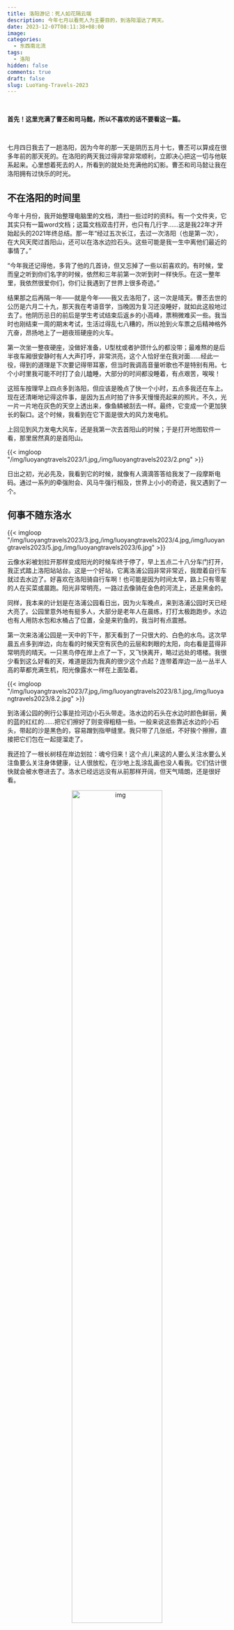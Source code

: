 ```yaml
---
title: 洛阳游记：死人如花隔云端
description: 今年七月以看死人为主要目的，到洛阳溜达了两天。
date: 2023-12-07T08:11:38+08:00
image: 
categories: 
  - 东西南北流
tags:
  - 洛阳
hidden: false
comments: true
draft: false
slug: LuoYang-Travels-2023
---
```


&nbsp;

**首先！这里充满了曹丕和司马懿，所以不喜欢的话不要看这一篇。**

&nbsp; 

七月四日我去了一趟洛阳，因为今年的那一天是阴历五月十七，曹丕可以算成在很多年前的那天死的。在洛阳的两天我过得非常非常顺利，立即决心把这一切与他联系起来。心里想着死去的人，所看到的就处处充满他的幻影。曹丕和司马懿让我在洛阳拥有过快乐的时光。

## 不在洛阳的时间里

今年十月份，我开始整理电脑里的文档，清扫一些过时的资料。有一个文件夹，它其实只有一篇word文档；这篇文档双击打开，也只有几行字……这是我22年才开始起头的2021年终总结。那一年“经过五次长江，去过一次洛阳（也是第一次），在大风天爬过首阳山，还可以在洛水边捡石头。这些可能是我一生中离他们最近的事情了。”

“今年我还记得他，多背了他的几首诗，但又忘掉了一些以前喜欢的。有时候，堂而皇之听到你们名字的时候，依然和三年前第一次听到时一样快乐。在这一整年里，我依然很爱你们，你们让我遇到了世界上很多奇迹。”

结果那之后再隔一年——就是今年——我又去洛阳了，这一次是晴天。曹丕去世的公历是六月二十九，那天我在考语音学，当晚因为复习还没睡好，就如此这般地过去了。他阴历忌日的前后是学生考试结束后返乡的小高峰，票稍微难买一些。我当时也刚结束一周的期末考试，生活过得乱七八糟的，所以抢到火车票之后精神格外亢奋，昂扬地上了一趟夜班硬座的火车。

第一次坐一整夜硬座，没做好准备，U型枕或者护颈什么的都没带；最难熬的是后半夜车厢很安静时有人大声打呼，非常洪亮，这个人恰好坐在我对面……经此一役，得到的道理是下次要记得带耳塞，但当时我调高音量听歌也不是特别有用。七个小时里我可能不时打了会儿瞌睡，大部分的时间都没睡着，有点艰苦，唉唉！

这班车按理早上四点多到洛阳，但应该是晚点了快一个小时，五点多我还在车上。现在还清晰地记得这件事，是因为五点时拍了许多天慢慢亮起来的照片。不久，光一片一片地在灰色的天空上透出来，像鱼鳞被刮去一样。最终，它变成一个更加狭长的裂口。这个时候，我看到在它下面是很大的风力发电机。

上回见到风力发电大风车，还是我第一次去首阳山的时候；于是打开地图软件一看，那里居然真的是首阳山。

{{< imgloop "/img/luoyangtravels2023/1.jpg,/img/luoyangtravels2023/2.png" >}}

日出之初，光必先及，我看到它的时候，就像有人滴滴答答给我发了一段摩斯电码。通过一系列的牵强附会、风马牛强行相及，世界上小小的奇迹，我又遇到了一个。

## 何事不随东洛水

{{< imgloop "/img/luoyangtravels2023/3.jpg,/img/luoyangtravels2023/4.jpg,/img/luoyangtravels2023/5.jpg,/img/luoyangtravels2023/6.jpg" >}}

云像水彩被划拉开那样变成阳光的时候车终于停了，早上五点二十八分车门打开，我正式踏上洛阳站站台。这是一个好站，它离洛浦公园非常非常近，我蹬着自行车就过去水边了。好喜欢在洛阳骑自行车啊！也可能是因为时间太早，路上只有零星的人在买菜或晨跑。阳光非常明亮，一路过去像骑在金色的河流上，还是黑金的。

同样，我本来的计划是在洛浦公园看日出，因为火车晚点，来到洛浦公园时天已经大亮了。公园里意外地有挺多人，大部分是老年人在晨练，打打太极跑跑步。水边也有人用防水包和水桶占了位置，全是来钓鱼的，我当时有点震撼。

第一次来洛浦公园是一天中的下午，那天看到了一只很大的、白色的水鸟。这次早晨五点多到岸边，向左看的时候天空有灰色的云层和刺眼的太阳，向右看是蓝得非常明亮的晴天。一只黑鸟停在岸上点了一下，又飞快离开，略过远处的塔楼。我很少看到这么好看的天，难道是因为我真的很少这个点起？连带着岸边一丛一丛半人高的草都充满生机，阳光像露水一样在上面坠着。

{{< imgloop "/img/luoyangtravels2023/7.jpg,/img/luoyangtravels2023/8.1.jpg,/img/luoyangtravels2023/8.2.jpg" >}}

到洛浦公园的例行公事是捡河边小石头带走。洛水边的石头在水边时颜色鲜丽，黄的蓝的红红的……把它们擦好了则变得粗糙一些。一般来说这些靠近水边的小石头，带起的沙是黑色的，容易蹭到指甲缝里。我只带了几张纸，不好挨个擦擦，直接把它们包在一起提溜走了。

我还捡了一根长树枝在岸边划拉：魂兮归来！这个点儿来这的人要么关注水要么关注鱼要么关注身体健康，让人很放松，在沙地上乱涂乱画也没人看我。它们估计很快就会被水卷进去了。洛水已经远远没有从前那样开阔，但天气晴朗，还是很好看。

<center>
    <figure>
        <img src="/img/luoyangtravels2023/9.jpg" alt="img" style="width:70%;">
    </figure>
</center>

## 洛阳博物馆

之后我去吃了，**南关小碗牛肉汤**！这家店和公园距离不远，牛肉汤上浮起的辣油很香，配的饼丝一块钱能买满满一塑料碗，我往汤里填了两次还没有泡完。这里盐要自己加，我加了三次……怎么回事，我真的口味太重了吗。总之这一顿吃得很幸福，早上就是要吃汤汤水水啊，我们北方真好！还喝了海碧，绿色玻璃瓶，水蜜桃味的，只要两块钱。

依然，本来计划天蒙蒙亮就来这里喝头汤，当然是又不成行，不过六七点的汤依然有滋味。

这样以后，同样蹬自行车一路骑到洛阳博物馆，离开馆时间还有二十多分钟，正好排队去了。排队的过程中拍了很多张门口高高的柱子，那个上面有小龙顶球。

<center>
    <figure>
        <img src="/img/luoyangtravels2023/13.jpg" alt="img" style="width:50%;">
    </figure>
</center>

七月，洛阳博物馆开放了许多展览！**考·古：汉魏洛阳城遗址考古六十年图片展**讲了一点洛阳宫，文帝黄初元年冬十二月初营，二年筑陵云台，三年穿灵芝池，五年穿天渊池，七年筑九华台。展览主要的内容应当是有关北魏时期遗址的发掘，有一些太极殿的图片，看上去比我想象得更大一点。有关它的勘察发掘工作差不多进行了三年，或更长时间。

洛阳城遗址的俯瞰图也很好看，从铜驼街、阖闾门到太极殿，十分笔直的一条路，可以想见它当时严肃的样子。可惜这次依然没抽出时间去实地看看，下次一定。

**“其宁惟永”北魏洛阳永宁寺特展**，著名的泥塑佛面被移过去了，比它单独摆在珍宝馆更好看……旁边展柜我记得是其他塑像残片，残缺的耳朵、服装立像、剩下四根指头的手势。我很喜欢这一块，纹路像山，凝而不滞的动态像云，而它勾画的是一件轻盈的衣服；这件衣服又是用石头雕刻而成的。立像残片的姿态行云流水，确实是褒衣博带，翩若惊鸿。

<center>
    <figure>
        <img src="/img/luoyangtravels2023/14.jpg" alt="img" style="width:50%;">
    </figure>
</center>

特展的主体是永宁寺，我觉得布置得很好，像我这样对它只有浮光掠影印象的人都看得很愉快。左右两侧有一些浮雕残像和带伤的佛头，后面的墙上图文并茂来介绍永宁寺，先写发掘时间，再放现场图片，最下列竖排文字从右到左，引《洛阳伽蓝记》。“南门楼三重，通三阁道，去地二十丈，形制似今端门。图以云气，画彩仙灵，绮钱青锁，辉赫丽华。拱门有四力士，四狮子。饰以金银，加之珠玉，庄严焕炳，世所未闻。”配的是发掘木塔塔基时的全景。至于展览的佛头，虽然有所残缺，但看眉骨、唇形，觉得很温厚。眼型细而上挑，看起来要笑的样子。

墙上还放着古籍的复印件。一看，正好翻到的是我很喜欢（也是为数不多我看过）的一段：
{{< quote >}}
浮图有九级，角角皆悬金铎，合上下有一百三十铎。浮图有四面，面有三户六窗，并皆朱漆。扉上有五行金铃，合有五千四百枚。复有金环铺首，殚土木之功，穷造形之巧，佛事精妙，不可思议。绣柱金铺，骇人心目。至于高风永夜，宝铎和鸣，铿锵之声，闻及十馀里。”
{{< /quote >}}
因为它在卷一，位置相当靠前，所以被我在半途而废之前读到了。去年看《吉祥纹莲花楼》的时候我就在把这一段代进去（啊？）。据这一段，特展里还放了《洛阳·绝响》，“雷电霰雪，浴火倾覆”。《洛阳伽蓝记》后面写浮图永熙三年二月为火所烧，之后有人见其于海中，光明照耀，俨然如新。之后有展出学者复原永宁寺塔的微缩模型，漆了红色。

展览介绍里写，永宁寺塔基遗址被龚崧林误称为汉质帝静陵，给它在南侧立碑……又见面了，上次见龚老师还是在青菜冢给人家立碑叫高原陵……

最后，还看到了里坊推测复原图。最下是洛水伊水，铜驼大街在图的中轴，图里包括辟雍、太学、白马寺。我坐城际公交路过白马寺的时候，觉得从那一站下，走到汉魏洛阳城遗址都好远好远，这么一想，它真的好大啊……按复原图指示，沿着铜驼大街朝内城的方向一直向北，就能到邙山。

<center>
    <figure>
        <img src="/img/luoyangtravels2023/15.png" alt="img" style="width:80%;">
    </figure>
</center>

再去**珍宝馆**。我又来拍白玉杯，真的特别特别好看，打光照得杯口有一圈亮白的玉色。~~说起来海胆送我的手链也是和田玉珠串起来的，又给我蹭到了~~。当时人不是很多，翻出来本子想画一下留个纪念，手抖抖地一直在给杯口加高，试不出这种比例。按展柜的斜方侧着拍，能拍到它在后面映出一个清晰的影子，遥相呼应，非常美丽。我在洛博流连忘返，知识没怎么学到，但跑了三层楼集章。章上的白玉杯果然比我画的要好看很多，心满意足地盖了三回，一戳一个正中央。“白画骑羊儿一”、血珀骑羊俑也好看，小小的一个被托起来，能看到羊和儿童头上被勾出来毛发的痕迹。旁边的介绍写出土于西朱村曹魏大墓，我记得是曹淑的墓。其他的是唐三彩……对不起……我真的一点也不懂，就是好好看啊。
{{< imgloop "/img/luoyangtravels2023/16.png,/img/luoyangtravels2023/17.jpg,/img/luoyangtravels2023/18.png" >}}
想起来上回到洛阳，也来洛博，跟着玄玄到处乱逛，看到好多有意思的东西，记得还有出土的火锅。逛到后边，有一个地方放关于洛阳牡丹的宣传片，最后打出了大大的“这里是洛阳”。第一次看到的时候已经错过画面，又等了一轮才拍到这五个字，玄玄咔的一下照下来了。

## 古墓博物馆

其实我洛博逛得很快，因为和弦弦约好了在古墓博物馆见面！我和弦弦认识快五年了，一个在南京一个在北京，结果一个坐火车一个坐飞机，第一次碰面就在洛阳。弦弦戴葡萄耳坠，像云一样一下出现在我面前，特别美丽！古墓博物馆和洛阳博物馆适合挨着逛，展板开头介绍西朱村曹魏大墓，后面就是一个大大的“曹淑”，这回我真记住了……展板上写，西朱村这座是高等级的曹魏大墓。“经考证，墓主人是魏明帝曹叡的爱女平原懿公主曹淑和甄璜的合葬墓，曹淑于太和六年（公元232年）夭折后与甄皇后逝去的从孙甄璜合葬。”写到这里又去查了资料，银鸠车、骑羊儿，“年五岁有鸠车之乐，七岁有竹马之欢。”

高平陵似乎就在这旁边。

展板上还列出了金村出土的文物，有些龙形玉饰光看图片就能看出来它的工巧，更繁丽于白玉杯。旁边就是曹魏帝陵介绍，“曹魏改制称帝都洛46年，历五帝，陵墓均在洛阳，其中魏文帝曹丕葬首阳山。”下边首位列出正始八年墓，右边放了一张大大的白玉杯，介绍说它筒身直腹，圆型高足，通体光素洁白无纹，守拙抱朴。说得真好，我就在这里快乐地摘抄。

众所周知，古墓博物馆里可以真的看墓；我不知道的是原来这些墓里就有正始八年墓。按介绍讲，它的形制是横穴多室墓，矮身钻进里面可以看到里面剩余的陶器。这里墓群横跨的时间很长，越往后走，墓的壁画绘制、窗户图案都越加精美，砖上都雕了瓶插牡丹、莲花蔓草。但我走马观花，和弦弦两个人一路感叹那边窗户雕得好看、这个墓顶砌得规整；这个陪葬品有意思，可惜我推不搞这一套。因为集章的缘故，又花钱买了两套盖章专用的卡片。结果我一路上越走越困，到后面盖章机大多是弦弦帮我发现的。下次再来古墓博物馆，我决定精神养足，留心一些，（多记点简介抄上来）。

喜欢曹丕的人来逛古墓博物馆也会很快乐。进门时抬头就有一块电子大屏，很大的一个圈盖在邙山上，写“文帝首阳陵”；中间有一段休息的空间，墙面上贴着《文帝纪》：“夫葬也者，藏也，欲人之不得见也。……故吾营此丘墟不食之地，欲使易代之后不知其处。”曹丕死后，找不到人，找不到墓，更无所谓随葬物品。关于他的文字还在这里，一千年不被磨损。光明照耀，俨然如新；俄然雾起，遂隐入世界中去了。

<center>
    <figure>
        <img src="/img/luoyangtravels2023/19.png" alt="img" style="width:50%;">
    </figure>
</center>

## 是我推葬北邙山
{{< imgloop "/img/luoyangtravels2023/20.jpg,/img/luoyangtravels2023/21.png" >}}
何事不随东洛水，是我推葬北邙山！

走出古墓博物馆时我已经困得两只眼睛只能睁开一边，被弦弦拖上出租车，一路睡到了偃师。到宾馆后点了两杯古茗的芝士葡萄，收拾好东西又缓过来了。有了上次的经验，这回打出租直接到首阳山森林公园的西门，下车就能掏出明信片跟门口对上景。虽然当时已经是晚上六点半，但阳光依然很亮，蓝天澄澈。又因为时间不早，天气不热，非常适合上山。

隔了两年，西门的绿化比之前来时好了许多；也可能是夏天的原因，草木葱茏，一层叠着一层。进到西门，顺着修好的路闷头向上走，侧身一看，周围的山果然都比这座要矮，能够一直望见远处的发电厂。这时日头西斜，风力发电机排列到很远的山上，扇叶慢慢转着。而所有植物都朝着太阳那边轻轻抖动，叶片上一点一点的金光。邙山绿得旺盛，看不到一点黄土的迹象。丘墟不食之地，漫山遍野长出柏树、青草。再往远看，日头西落，但并不暗淡，光芒模糊了一些，像轻幔从地平线掀起一角，要盖过来。

今坟古坟无定主，按照旅行攻略，我和弦弦依然走土路到舜帝庙旁边的小亭子歇去了。亭子原本大概是因为伯夷叔齐修建的，那里视野很好，环着绕了一圈，三面都能看到山脚的风景。偃师这里的房子起高的少，我喜欢沿来时路的方向看，没有建筑，只是浅浅的丘陵，被距离一抹更像平原。近处浓绿，远处边角就暗起来，变得有些虚了。

首阳山西门这边开发痕迹不重，景色和谐，山上像是只有草木枯荣；水瞬息万变，更替不留痕迹，但河流恒常。二者相对来讲都比寻常事物不朽。先去洛浦公园、再来首阳山，最喜欢这两个地方，是因为它们可能许多年来显得变化不大，他以前也见到过。或者以前这里更加荒凉，他也上来，四面一望，昔日内城可以尽收眼底。

现在全部都了无痕迹。全是猜测、全是构想，而死人如花隔云端，全部看不真切。想到这里，觉得一切只是虚空。

但天气晴好，日出先照，没人能不喜欢首阳山。

他死以后，丧葬按生前所言置办，他觉得哪里最好、对哪里最满意，这回就能躺到那去。所有山啊河啊的，都被笼罩在一个人的灭顶之灾中。然后山该怎么长怎么长，河该怎么流怎么流。

网上有人说找到了首阳陵更具体的位置，看视频和图片，说在油菜花田旁边，大概是一道竖开的深口，另一侧已经层层压下来坍塌了。我没有试着去找，主要是自己懒，觉得即使走对路，附近都是构树，也很不方便。加上《营寿陵诏》，就更顺水推舟。能感觉出来哪里是南麓，已经很了不起了，不必深究！

那我来干什么的呢。我背了一书包的谷子拍照。首阳山，是我的，谷美……
{{< imgloop "/img/luoyangtravels2023/22.png,/img/luoyangtravels2023/23.png,/img/luoyangtravels2023/25.png,/img/luoyangtravels2023/24.png" >}}
弦弦带了jellycat的葡萄串串，我带了一堆徽章亚克力，摆摊一样把它们铺开。太阳快要隐没在山群后面，天蓝得更浓，最下泛着橙光。我们举着东西向天拍，拍得不知今夕何夕。这就是我们的上供（等等）。

又是因为有弦弦，我才敢走到南门的那条下山路，走了四十分钟！路过几个大风车，发出呜呜的声音，有一点吓人。但没有关系，弦弦一路上和我手拉手放歌听，我好幸福……往下绕的过程中，能看到类似盗洞一样的洞口，并不确定是不是。山的缓坡处，常常有土堆或者黑色的矮矮的石碑，日期都是上世纪的。天色愈暗，抬头已经看不到首阳山峰，暮色四合，就像那种会打开唱歌的莲花蜡烛，一瓣一瓣再闭合回去。到南门口时回头最后看看，一颗白星挂在大风车的边上。
{{< imgloop "/img/luoyangtravels2023/26.jpg,/img/luoyangtravels2023/27.jpg,/img/luoyangtravels2023/28.jpg,/img/luoyangtravels2023/29.png" >}}

## 走马观花

<center>
    <figure>
        <img src="/img/luoyangtravels2023/30.png" alt="img" style="width:80%;">
    </figure>
</center>

第二天倒是过得非常散漫。值得一说的是中午在偃师吃了**首阳山邓记驴肉汤**，惊为天人，是我这两天里最喜欢的一餐。十块钱一碗，可以加五块钱一份的驴白血。我看弦弦买的火烧饼脆脆的样子，也买了十块钱的驴肉火烧，好好吃……驴肉更加耐嚼，汤也很鲜，泡了烧饼吃正好合适。我离开洛阳后对这家店念念不忘，一直很想定那种景观蛋糕，做个首阳山，然后再把这个驴肉汤店的招牌加上（你等一下）。

送完弦弦上火车，我就一个人在洛阳城区走马观花地溜达。路过建安街，又路过邙山公墓的招牌，先是到**丽景门**转悠，跑了几家店铺盖章，镇捣蛋、慢递邮局之类的，其中有很好看的白玉杯和青龙白虎瓦当图。看到喜欢的明信片也买了几张，后来寄出去给朋友们了。一路逛下来，买到两个木质冰箱贴，分别画洛浦秋风和邙山远眺，山上面还有亭子。最后路过司马水席楼，已经想好点什么了，下次来我要吃牡丹燕菜和连汤肉片！

在洛阳城区坐公交车体验良好，因为路过很多景点。往**龙门石窟**走的去程，依次路过明堂天堂、应天门、洛阳城国家遗址公园、隋唐洛阳城遗址公园。好大的一个应天门，我悄悄拿手机拍，旁边坐的老爷爷气定神闲地看着它。真的到龙门石窟时，天又黑了，已经不能再入场，我只好到商品街转悠。一转悠又开始盖章，三十多个依次排开，我挑喜欢的盖，盖得纸上层层叠叠的。这些需要消费，我买了四神图的金属冰箱贴，也喜欢。

<center>
    <figure>
        <img src="/img/luoyangtravels2023/31.jpg" alt="img" style="width:80%;">
    </figure>
</center>

再坐公交转回来，明堂、天堂、应天门都亮起灯光，处处围着人，显得辉煌而繁华。街边路灯是牡丹形状，也开起来了。连九龙鼎都是打了灯光，颜色交替变换。两次来洛阳，都没有到这些地方玩，再来的时候想去一下。

晚饭我吃了**十梨香**，记得羊肉炕馍只要十五；又去买了**顾记肉合**，昨天在偃师的时候就一气把猪头肉的、牛肉的都吃过了，第二天想再带点回去。洛阳的食物就是格外对我胃口，肉合的饼薄而硬，里面夹凉拌肉、黄瓜丝，再要点辣椒，六块钱能买到大大一个。在夜车上捧着吃，要用两只手拿住。吃完的时候已经车过了郑州。

当时弦弦也没有睡。弦弦说，我在火车上听洛阳夜雨。我伸手抚你眉上寒霜，无言空相觑；暗火下掌心，错乱纹理。我又想起他们各自的生与死，中心藏之，何日忘之。

二公子们，保佑我逢凶化吉，无成有终。
{{< imgloop "/img/luoyangtravels2023/32.jpg,/img/luoyangtravels2023/33.jpg,/img/luoyangtravels2023/34.jpg" >}}

## 改日看

在曲曲持续不断地鼓励下，我终于写完四个月前发生的事情了，谢谢曲曲！幸好当时留了许多照片，我对着相册打字删删改改。一路翻下来，洛水连着的天那么蓝，首阳山草木摇动，遍野浓绿，值得一去再去。

第二个感想是平时摸鱼写一句两句的嘟嘟挺好，夏天写的东西都被我扔进来这里了！

第三个感想就是原来我还能写，我已经四年没有写了；原来我还喜欢他们。我的人生是一段段的我真喜欢我CP啊，我早该明白。

<center>
    <figure>
        <img src="/img/luoyangtravels2023/50.jpg" alt="图片描述" style="width:70%;">
        <figcaption>写完时买的立牌也到了，给你看梨汁黄桃罐头！</figcaption>
    </figure>
</center>
